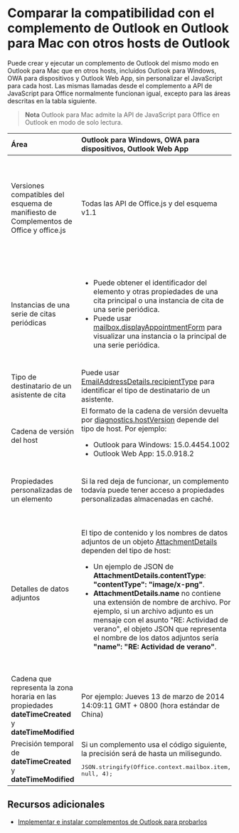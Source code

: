 
# <a name="compare-outlook-add-in-support-in-outlook-for-mac-with-other-outlook-hosts"></a>Comparar la compatibilidad con el complemento de Outlook en Outlook para Mac con otros hosts de Outlook

Puede crear y ejecutar un complemento de Outlook del mismo modo en Outlook para Mac que en otros hosts, incluidos Outlook para Windows, OWA para dispositivos y Outlook Web App, sin personalizar el JavaScript para cada host. Las mismas llamadas desde el complemento a API de JavaScript para Office normalmente funcionan igual, excepto para las áreas descritas en la tabla siguiente.

 >**Nota** Outlook para Mac admite la API de JavaScript para Office en Outlook en modo de solo lectura.

|**Área**|**Outlook para Windows, OWA para dispositivos, Outlook Web App**|**Outlook para Mac**|
|:-----|:-----|:-----|
|Versiones compatibles del esquema de manifiesto de Complementos de Office y office.js|Todas las API de Office.js y del esquema v1.1|<ul><li>Solo las API que se pueden aplicar en modo de lectura. Se puede activar un complemento que usa las API nuevas y extendidas en la versión 1.1 de office.js, pero estas API para el modo de redacción no se ejecutarán correctamente en Outlook para Mac. </li><li>Esquema versión 1.1.</li></ul>|
|Instancias de una serie de citas periódicas|<ul><li>Puede obtener el identificador del elemento y otras propiedades de una cita principal o una instancia de cita de una serie periódica. </li><li>Puede usar [mailbox.displayAppointmentForm](../../reference/outlook/Office.context.mailbox.md#displayappointmentformitemid) para visualizar una instancia o la principal de una serie periódica.</li></ul>|<ul><li>Puede obtener el identificador del elemento y otras propiedades de la cita principal, pero no los de una instancia de una serie periódica.</li><li>Puede mostrar la cita principal de una serie periódica. Sin el identificador del elemento, no puede mostrar una instancia de una serie periódica.</li></ul>|
|Tipo de destinatario de un asistente de cita|Puede usar [EmailAddressDetails.recipientType](../../reference/outlook/simple-types.md) para identificar el tipo de destinatario de un asistente.|**EmailAddressDetails.recipientType** devuelve **undefined** para los asistentes de cita.|
|Cadena de versión del host |El formato de la cadena de versión devuelta por [diagnostics.hostVersion](../../reference/outlook/Office.context.mailbox.diagnostics.md) depende del tipo de host. Por ejemplo:<ul><li>Outlook para Windows: 15.0.4454.1002</li><li>Outlook Web App: 15.0.918.2</li></ul>|Un ejemplo de la cadena de versión devuelta por  **Diagnostics.hostVersion** en Outlook para Mac: 15.0 (140325)|
|Propiedades personalizadas de un elemento|Si la red deja de funcionar, un complemento todavía puede tener acceso a propiedades personalizadas almacenadas en caché.|Dado que Outlook para Mac no almacena en caché las propiedades personalizadas; si la red deja de funcionar, los complementos no podrán obtener acceso a ellas.|
|Detalles de datos adjuntos|El tipo de contenido y los nombres de datos adjuntos de un objeto [AttachmentDetails](../../reference/outlook/Office.context.mailbox.md) dependen del tipo de host:<ul><li>Un ejemplo de JSON de <b>AttachmentDetails.contentType</b>: <b>"contentType": "image/x-png"</b>. </li><li><b>AttachmentDetails.name</b> no contiene una extensión de nombre de archivo. Por ejemplo, si un archivo adjunto es un mensaje con el asunto "RE: Actividad de verano", el objeto JSON que representa el nombre de los datos adjuntos sería <b>"name": "RE: Actividad de verano"</b>.</li></ul>|<ul><li>Un ejemplo de JSON de <b>AttachmentDetails.contentType</b>: <b>"contentType": "image/png"</b></li><li><b>AttachmentDetails.name</b> siempre incluye una extensión de nombre de archivo. Los datos adjuntos que son elementos de correo tienen una extensión .eml y las citas tienen una extensión .ics. Por ejemplo, si un archivo adjunto es un correo electrónico con el asunto "RE: Actividad de verano", el objeto JSON que representa el nombre de los datos adjuntos sería <b>"name": "RE: Actividad de verano.eml".</b></li></ul>|
|Cadena que representa la zona horaria en las propiedades  **dateTimeCreated** y **dateTimeModified**|Por ejemplo: Jueves 13 de marzo de 2014 14:09:11 GMT + 0800 (hora estándar de China)|Por ejemplo: Jueves 13 de marzo de 2014 14:09:11 GMT + 0800 (Hora estándar del Centro)|
|Precisión temporal de  **dateTimeCreated** y **dateTimeModified**|Si un complemento usa el código siguiente, la precisión será de hasta un milisegundo.<br/><pre lang="javascript">JSON.stringify(Office.context.mailbox.item, null, 4);</pre>|La precisión es sólo de hasta un segundo.|

## <a name="additional-resources"></a>Recursos adicionales



- [Implementar e instalar complementos de Outlook para probarlos](../outlook/testing-and-tips.md)
    

